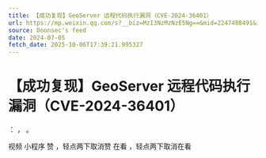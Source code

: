 ```yaml
---
title: 【成功复现】GeoServer 远程代码执行漏洞（CVE-2024-36401）
url: https://mp.weixin.qq.com/s?__biz=MzI3NzMzNzE5Ng==&mid=2247488491&idx=1&sn=a22c9a282f7a043b1c249fa2c44c24de
source: Doonsec's feed
date: 2024-07-05
fetch_date: 2025-10-06T17:39:21.995327
---
```


# 【成功复现】GeoServer 远程代码执行漏洞（CVE-2024-36401）

：
，
。

视频
小程序
赞
，轻点两下取消赞
在看
，轻点两下取消在看